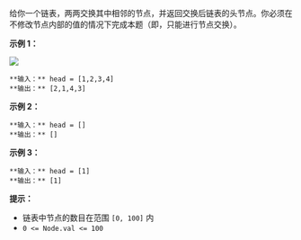 给你一个链表，两两交换其中相邻的节点，并返回交换后链表的头节点。你必须在不修改节点内部的值的情况下完成本题（即，只能进行节点交换）。



**示例 1：**

![](https://assets.leetcode.com/uploads/2020/10/03/swap_ex1.jpg)

    
    
    **输入：** head = [1,2,3,4]
    **输出：** [2,1,4,3]
    

**示例 2：**

    
    
    **输入：** head = []
    **输出：** []
    

**示例 3：**

    
    
    **输入：** head = [1]
    **输出：** [1]
    



**提示：**

  * 链表中节点的数目在范围 `[0, 100]` 内
  * `0 <= Node.val <= 100`

